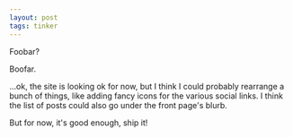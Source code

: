```yaml
---
layout: post
tags: tinker
---
```


Foobar?

Boofar.

...ok, the site is looking ok for now, but I think I could probably rearrange a bunch of things, like adding fancy icons for the various social links. I think the list of posts could also go under the front page's blurb.

But for now, it's good enough, ship it!

